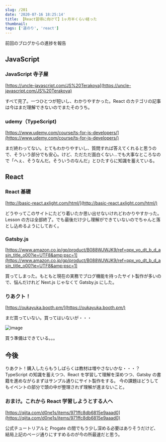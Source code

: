 ```yaml
---
slug: /201
date: '2020-07-16 18:25:14'
title: 【React習得に向けて】1ヶ月半くらい経った
thumbnail:
tags: ['道のり', 'react']
---
```

前回のブログからの進捗を報告

## JavaScript

### JavaScript 寺子屋

[https://uncle-javascript.com/JS%20Terakoya](https://uncle-javascript.com/JS%20Terakoya)

すべて完了。一つひとつが短いし、わかりやすかった。React のカテゴリの記事は今はまだ理解できないのでまたそのうち。

### udemy（TypeScript)

[https://www.udemy.com/course/ts-for-js-developers/](https://www.udemy.com/course/ts-for-js-developers/)

まだ終わってない。とてもわかりやすいし、質問すれば答えてくれると思うので、そういう部分でも安心。けど、ただただ面白くない…でも大事なところなので「へぇ、そうなんだ。そういうのなんだ」とひたすらに知識を蓄えている。

## React

### React 基礎

[http://basic-react.axlight.com/html/](http://basic-react.axlight.com/html/)

どうやってこのサイトにたどり着いたか思い出せないけれどわかりやすかった。Lesson の方は全部終了。でも最後だけ少し理解ができていないのでちゃんと落とし込めるようにしておく。

### Gatsby.js

[https://www.amazon.co.jp/gp/product/B088WJWJK9/ref=ppx_yo_dt_b_d_asin_title_o00?ie=UTF8&amp;psc=1](https://www.amazon.co.jp/gp/product/B088WJWJK9/ref=ppx_yo_dt_b_d_asin_title_o00?ie=UTF8&amp;psc=1)

買ってしまった。もともと現在の実務でブログ機能を持ったサイト製作が多いので、悩んだけれど Next.js じゃなくて Gatsby.js にした。

### りあクト！

[https://oukayuka.booth.pm/](https://oukayuka.booth.pm/)

まだ買っていない。買ってはいないが・・・

![image](/img/blog/contents/2020/07/image.png)

買う準備はできている。。。

## 今後

りあクト！購入したらもうしばらくは教材は増やさないかな・・・？
TypeScript の知識を蓄えつつ、React を学習して理解を深めつつ、Gatsby の書籍を進めながらまずはサンプル通りにサイト製作をする。
今の課題はどうしてもイベントの部分で頭の中が整理されず理解が進まないこと。

### おまけ。これから React 学習しようとする人へ

[https://qiita.com/d0ne1s/items/971ffc8db6815e9aaad0](https://qiita.com/d0ne1s/items/971ffc8db6815e9aaad0)

公式チュートリアルと Progate の間でもう少し深める必要はありそうだけど、結局上記のページ通りにすすめるのが今の所最速だと思う。
